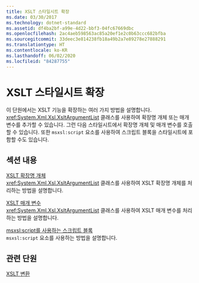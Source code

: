 ```yaml
---
title: XSLT 스타일시트 확장
ms.date: 03/30/2017
ms.technology: dotnet-standard
ms.assetid: df4ba2bf-a99e-4d22-bbf3-04fc67669dbc
ms.openlocfilehash: 2ac4aeb598563ac85a20ef1e2c0b63ccc682bfba
ms.sourcegitcommit: 33deec3e814238fb18a49b2a7e89278e27888291
ms.translationtype: HT
ms.contentlocale: ko-KR
ms.lasthandoff: 06/02/2020
ms.locfileid: "84287755"
---
```

# <a name="extending-xslt-style-sheets"></a>XSLT 스타일시트 확장
이 단원에서는 XSLT 기능을 확장하는 여러 가지 방법을 설명합니다. <xref:System.Xml.Xsl.XsltArgumentList> 클래스를 사용하여 확장명 개체 또는 매개 변수를 추가할 수 있습니다. 그런 다음 스타일시트에서 확장명 개체 및 매개 변수를 호출할 수 있습니다. 또한 `msxsl:script` 요소를 사용하여 스크립트 블록을 스타일시트에 포함할 수도 있습니다.  
  
## <a name="in-this-section"></a>섹션 내용  
 [XSLT 확장명 개체](xslt-extension-objects.md)  
 <xref:System.Xml.Xsl.XsltArgumentList> 클래스를 사용하여 XSLT 확장명 개체를 처리하는 방법을 설명합니다.  
  
 [XSLT 매개 변수](xslt-parameters.md)  
 <xref:System.Xml.Xsl.XsltArgumentList> 클래스를 사용하여 XSLT 매개 변수를 처리하는 방법을 설명합니다.  
  
 [msxsl:script를 사용하는 스크립트 블록](script-blocks-using-msxsl-script.md)  
 `msxsl:script` 요소를 사용하는 방법을 설명합니다.  
  
## <a name="related-sections"></a>관련 단원  
 [XSLT 변환](xslt-transformations.md)
